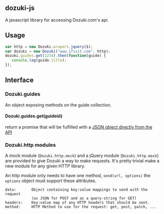 ## dozuki-js

A javascript library for accessing Dozuki.com's api.

## Usage

```js
var http = new Dozuki.wrapers.jquery($);
var dozuki = new Dozuki("www.ifixit.com", http);
dozuki.guides.get(1234).then(function(guide) {
   console.log(guide.title);
});
```

## Interface

### Dozuki.guides
An object exposing methods on the guide collection.

#### Dozuki.guides.get(guideid)
return a promise that will be fulfilled with a [JSON object directly from the
API](https://www.ifixit.com/api/2.0/doc/Guides#get-a-guide)

### Dozuki.http modules
A mock module (`Dozuki.http.mock`) and a jQuery module (`Dozuki.http.mock`) are
provided to give Dozuki a way to make requests. It's pretty trivial make a new
module for any given HTTP library.

An http module only needs to have one method, `send(url, options)` 
the `options` object must support these attributes.

    data:       Object containing key:value mappings to send with the request
                (as JSON for POST and as a query-string for GET)
    headers:    Key:value map of any HTTP headers that should be sent.
    method:     HTTP Method to use for the request: get, post, patch, ...


